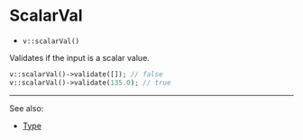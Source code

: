 # ScalarVal

- `v::scalarVal()`

Validates if the input is a scalar value.

```php
v::scalarVal()->validate([]); // false
v::scalarVal()->validate(135.0); // true
```

***
See also:

  * [Type](Type.md)
